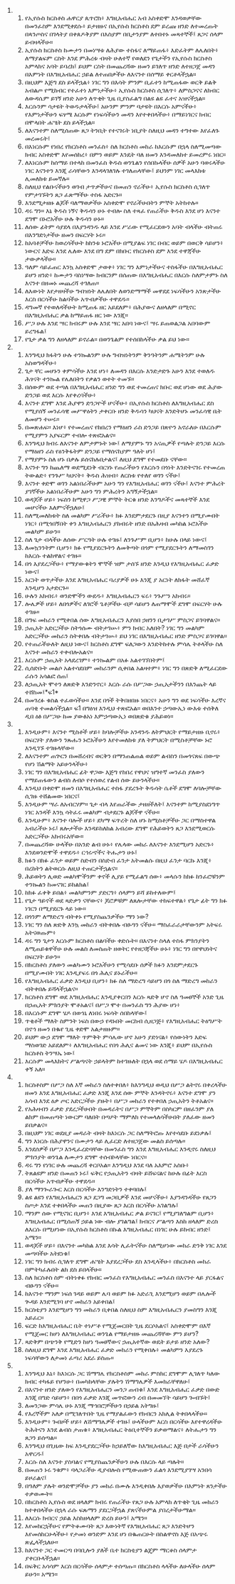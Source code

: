 <ol>
  <li>
    <ol>
      <li>የኢየሱስ ክርስቶስ ሐዋርያ ጴጥሮስ፥ እግዚአብሔር አብ አስቀድሞ እንዳወቃቸው በመንፈስም እንደሚቀደሱ፥ ይታዘዙና በኢየሱስ ክርስቶስ ደም ይረጩ ዘንድ ለተመረጡት በጳንጦስና በገላትያ በቀጰዶቅያም በእስያም በቢታንያም ለተበተኑ መጻተኞች፤ ጸጋና ሰላም ይብዛላችሁ።</li>
      <li>ኢየሱስ ክርስቶስ ከሙታን በመነሣቱ ለሕያው ተስፋና ለማይጠፋ፥ እድፈትም ለሌለበት፥ ለማያልፍም ርስት እንደ ምሕረቱ ብዛት ሁለተኛ የወለደን የጌታችን የኢየሱስ ክርስቶስ አምላክና አባት ይባረክ፤ ይህም ርስት በመጨረሻው ዘመን ይገለጥ ዘንድ ለተዘጋጀ መዳን በእምነት በእግዚአብሔር ኃይል ለተጠበቃችሁ ለእናንተ በሰማይ ቀርቶላችኋል።</li>
      <li>በዚህም እጅግ ደስ ይላችኋል፥ ነገር ግን በእሳት ምንም ቢፈተን ከሚጠፋው ወርቅ ይልቅ አብልጦ የሚከብር የተፈተነ እምነታችሁ፥ ኢየሱስ ክርስቶስ ሲገለጥ፥ ለምስጋናና ለክብር ለውዳሴም ይገኝ ዘንድ አሁን ለጥቂት ጊዜ ቢያስፈልግ በልዩ ልዩ ፈተና አዝናችኋል።</li>
      <li>እርሱንም ሳታዩት ትወዱታላችሁ፤ አሁንም ምንም ባታዩት በእርሱ አምናችሁ፥ የእምነታችሁን ፍፃሜ እርሱም የነፍሳችሁን መዳን እየተቀበላችሁ፥ በማይነገርና ክብር በሞላበት ሐሤት ደስ ይላችኋል።</li>
      <li>ለእናንተም ስለሚሰጠው ጸጋ ትንቢት የተናገሩት ነቢያት ስለዚህ መዳን ተግተው እየፈለጉ መረመሩት፤</li>
      <li>በእነርሱም የነበረ የክርስቶስ መንፈስ፥ ስለ ክርስቶስ መከራ ከእርሱም በኋላ ስለሚመጣው ክብር አስቀድሞ እየመሰከረ፥ በምን ወይም እንዴት ባለ ዘመን እንዳመለከተ ይመረምሩ ነበር።</li>
      <li>ለእነርሱም ከሰማይ በተላከ በመንፈስ ቅዱስ ወንጌልን የሰበኩላችሁ ሰዎች አሁን ባወሩላችሁ ነገር እናንተን እንጂ ራሳቸውን እንዳላገለገሉ ተገለጠላቸው፤ ይህንም ነገር መላእክቱ ሊመለከቱ ይመኛሉ።</li>
      <li>ስለዚህ የልቡናችሁን ወገብ ታጥቃችሁና በመጠን ኖራችሁ፥ ኢየሱስ ክርስቶስ ሲገለጥ የምታገኙትን ጸጋ ፈጽማችሁ ተስፋ አድርጉ።</li>
      <li>እንደሚታዘዙ ልጆች ባለማወቃችሁ አስቀድሞ የኖራችሁበትን ምኞት አትከተሉ።</li>
      <li>ዳሩ ግን። እኔ ቅዱስ ነኝና ቅዱሳን ሁኑ ተብሎ ስለ ተጻፈ የጠራችሁ ቅዱስ እንደ ሆነ እናንተ ደግሞ በኑሮአችሁ ሁሉ ቅዱሳን ሁኑ።</li>
      <li>ለሰው ፊትም ሳያደላ በእያንዳንዱ ላይ እንደ ሥራው የሚፈርደውን አባት ብላችሁ ብትጠሩ በእንግድነታችሁ ዘመን በፍርሃት ኑሩ።</li>
      <li>ከአባቶቻችሁ ከወረሳችሁት ከከንቱ ኑሮአችሁ በሚያልፍ ነገር በብር ወይም በወርቅ ሳይሆን፥ ነውርና እድፍ እንደ ሌለው እንደ በግ ደም በክቡር የክርስቶስ ደም እንደ ተዋጃችሁ ታውቃላችሁ።</li>
      <li>ዓለም ሳይፈጠር እንኳ አስቀድሞ ታወቀ፥ ነገር ግን እምነታችሁና ተስፋችሁ በእግዚአብሔር ይሆን ዘንድ፥ ከሙታን ባስነሣው ክብርንም በሰጠው በእግዚአብሔር በእርሱ ስለምታምኑ ስለ እናንተ በዘመኑ መጨረሻ ተገለጠ።</li>
      <li>ለእውነት እየታዘዛችሁ ግብዝነት ለሌለበት ለወንድማማች መዋደደ ነፍሳችሁን አንጽታችሁ እርስ በርሳችሁ ከልባችሁ አጥብቃችሁ ተዋደዱ።</li>
      <li>ዳግመኛ የተወለዳችሁት ከሚጠፋ ዘር አይደለም፥ በሕያውና ለዘላለም በሚኖር በእግዚአብሔር ቃል ከማይጠፋ ዘር ነው እንጂ።</li>
      <li>ሥጋ ሁሉ እንደ ሣር ክብሩም ሁሉ እንደ ሣር አበባ ነውና፤ ሣሩ ይጠወልጋል አበባውም ይረግፋል፤</li>
      <li>የጌታ ቃል ግን ለዘላለም ይኖራል። በወንጌልም የተሰበከላችሁ ቃል ይህ ነው።</li>
    </ol>
  </li>
  <li>
    <ol>
      <li>እንግዲህ ክፋትን ሁሉ ተንኰልንም ሁሉ ግብዝነትንም ቅንዓትንም ሐሜትንም ሁሉ አስወግዳችሁ፥</li>
      <li>ጌታ ቸር መሆኑን ቀምሳችሁ እንደ ሆነ፥ ለመዳን በእርሱ እንድታድጉ አሁን እንደ ተወለዱ ሕፃናት ተንኰል የሌለበትን የቃልን ወተት ተመኙ።</li>
      <li>በሰውም ወደ ተጣለ በእግዚአብሔር ዘንድ ግን ወደ ተመረጠና ክቡር ወደ ሆነው ወደ ሕያው ድንጋይ ወደ እርሱ እየቀረባችሁ፥</li>
      <li>እናንተ ደግሞ እንደ ሕያዋን ድንጋዮች ሆናችሁ፥ በኢየሱስ ክርስቶስ ለእግዚአብሔር ደስ የሚያሰኝ መንፈሳዊ መሥዋዕትን ታቀርቡ ዘንድ ቅዱሳን ካህናት እንድትሆኑ መንፈሳዊ ቤት ለመሆን ተሠሩ።</li>
      <li>በመጽሐፍ። እነሆ፥ የተመረጠና የከበረን የማዕዘን ራስ ድንጋይ በጽዮን አኖራለሁ በእርሱም የሚያምን አያፍርም ተብሎ ተጽፎአልና።</li>
      <li>እንግዲህ ክብሩ ለእናንተ ለምታምኑት ነው፤ ለማያምኑ ግን አናጢዎች የጣሉት ድንጋይ እርሱ የማዕዘን ራስ የዕንቅፋትም ድንጋይ የማሰናከያም ዓለት ሆነ፤</li>
      <li>የማያምኑ ስለ ሆኑ በቃሉ ይሰናከሉበታልና፤ ለዚህ ደግሞ የተመደቡ ናቸው።</li>
      <li>እናንተ ግን ከጨለማ ወደሚደነቅ ብርሃኑ የጠራችሁን የእርሱን በጎነት እንድትናገሩ የተመረጠ ትውልድ፥ የንጉሥ ካህናት፥ ቅዱስ ሕዝብ፥ ለርስቱ የተለየ ወገን ናችሁ፤</li>
      <li>እናንተ ቀድሞ ወገን አልነበራችሁም አሁን ግን የእግዚአብሔር ወገን ናችሁ፤ እናንተ ምሕረት ያገኛችሁ አልነበራችሁም አሁን ግን ምሕረትን አግኝታችኋል።</li>
      <li>ወዳጆች ሆይ፥ ነፍስን ከሚዋጋ ሥጋዊ ምኞት ትርቁ ዘንድ እንግዶችና መጻተኞች እንደ መሆናችሁ እለምናችኋለሁ፤</li>
      <li>ስለሚመለከቱት ስለ መልካም ሥራችሁ፥ ክፉ እንደምታደርጉ በዚያ እናንተን በሚያሙበት ነገር፥ በሚጎበኝበት ቀን እግዚአብሔርን ያከብሩት ዘንድ በአሕዛብ መካከል ኑሮአችሁ መልካም ይሁን።</li>
      <li>ስለ ጌታ ብላችሁ ለሰው ሥርዓት ሁሉ ተገዙ፤ ለንጉሥም ቢሆን፥ ከሁሉ በላይ ነውና፤</li>
      <li>ለመኳንንትም ቢሆን፥ ክፉ የሚያደርጉትን ለመቅጣት በጎም የሚያደርጉትን ለማመስገን ከእርሱ ተልከዋልና ተገዙ።</li>
      <li>በጎ እያደረጋችሁ፥ የማያውቁትን ሞኞች ዝም ታሰኙ ዘንድ እንዲህ የእግዚአብሔር ፈቃድ ነውና፤</li>
      <li>አርነት ወጥታችሁ እንደ እግዚአብሔር ባሪያዎች ሁኑ እንጂ ያ አርነት ለክፋት መሸፈኛ እንዲሆን አታድርጉ።</li>
      <li>ሁሉን አክብሩ፥ ወንድሞችን ውደዱ፥ እግዚአብሔርን ፍሩ፥ ንጉሥን አክብሩ።</li>
      <li>ሎሌዎች ሆይ፥ ለበጎዎችና ለገሮች ጌቶቻችሁ ብቻ ሳይሆን ለጠማሞች ደግሞ በፍርሃት ሁሉ ተገዙ።</li>
      <li>በግፍ መከራን የሚቀበል ሰው እግዚአብሔርን እያሰበ ኃዘንን ቢታገሥ ምስጋና ይገባዋልና።</li>
      <li>ኃጢአት አድርጋችሁ ስትጎሰሙ ብትታገሡ፥ ምን ክብር አለበት? ነገር ግን መልካም አድርጋችሁ መከራን ስትቀበሉ ብትታገሡ፥ ይህ ነገር በእግዚአብሔር ዘንድ ምስጋና ይገባዋል።</li>
      <li>የተጠራችሁለት ለዚህ ነውና፤ ክርስቶስ ደግሞ ፍለጋውን እንድትከተሉ ምሳሌ ትቶላችሁ ስለ እናንተ መከራን ተቀብሎአልና።</li>
      <li>እርሱም ኃጢአት አላደረገም፥ ተንኰልም በአፉ አልተገኘበትም፤</li>
      <li>ሲሰድቡት መልሶ አልተሳደበም መከራንም ሲቀበል አልዛተም፥ ነገር ግን በጽድቅ ለሚፈርደው ራሱን አሳልፎ ሰጠ፤</li>
      <li>ለኃጢአት ሞተን ለጽድቅ እንድንኖር፥ እርሱ ራሱ በሥጋው ኃጢአታችንን በእንጨት ላይ ተሸከመ፤*ፍ1*</li>
      <li>በመገረፉ ቁስል ተፈወሳችሁ። እንደ በጎች ትቅበዘበዙ ነበርና፥ አሁን ግን ወደ ነፍሳችሁ እረኛና ጠባቂ ተመልሳችኋል። ፍ1 በግዕዝ እንዲህ ተጽፎአል። ወበእንተ ኃጣውኢነ ውእቱ ተሰቅለ ዲበ ዕፅ በሥጋሁ ከመ ያውፅአነ እምኃጣውኢነ ወበጽድቁ ያሕይወነ።</li>
    </ol>
  </li>
  <li>
    <ol>
      <li>እንዲሁም፥ እናንተ ሚስቶች ሆይ፥ ከባሎቻችሁ አንዳንዱ ለትምህርት የማይታዘዙ ቢኖሩ፥ በፍርሃት ያለውን ንጹሑን ኑሮአችሁን እየተመለከቱ ያለ ትምህርት በሚስቶቻቸው ኑሮ እንዲገኙ ተገዙላቸው።</li>
      <li>ለእናንተም ጠጕርን በመሸረብና ወርቅን በማንጠልጠል ወይም ልብስን በመጎናጸፍ በውጭ የሆነ ሽልማት አይሁንላችሁ፥</li>
      <li>ነገር ግን በእግዚአብሔር ፊት ዋጋው እጅግ የከበረ የዋህና ዝግተኛ መንፈስ ያለውን የማይጠፋውን ልብስ ለብሶ የተሰወረ የልብ ሰው ይሁንላችሁ።</li>
      <li>እንዲህ በቀድሞ ዘመን በእግዚአብሔር ተስፋ ያደረጉት ቅዱሳት ሴቶች ደግሞ ለባሎቻቸው ሲገዙ ተሸልመው ነበርና፤</li>
      <li>እንዲሁም ሣራ ለአብርሃም። ጌታ ብላ እየጠራችው ታዘዘችለት፤ እናንተም ከሚያስደነግጥ ነገር አንዳች እንኳ ሳትፈሩ መልካም ብታደርጉ ልጆችዋ ናችሁ።</li>
      <li>እንዲሁም፥ እናንተ ባሎች ሆይ፥ ደካማ ፍጥረት ስለ ሆኑ ከሚስቶቻችሁ ጋር በማስተዋል አብራችሁ ኑሩ፤ ጸሎታችሁ እንዳይከለከል አብረው ደግሞ የሕይወትን ጸጋ እንደሚወርሱ አድርጋችሁ አክብሩአቸው።</li>
      <li>በመጨረሻው ሁላችሁ በአንድ ልብ ሁኑ፥ የሌላው መከራ ለእናንተ እንደሚሆን አድርጉ፥ እንደወንድሞች ተዋደዱ፥ ርኅሩኆችና ትሑታን ሁኑ፤</li>
      <li>ክፉን በክፉ ፈንታ ወይም ስድብን በስድብ ፈንታ አትመልሱ በዚህ ፈንታ ባርኩ እንጂ፥ በረከትን ልትወርሱ ለዚህ ተጠርታችኋልና።</li>
      <li>ሕይወትን ሊወድ መልካሞችንም ቀኖች ሊያይ የሚፈልግ ሰው፥ መላሱን ከክፉ ከንፈሮቹንም ተንኰልን ከመናገር ይከልክል፤</li>
      <li>ከክፉ ፈቀቅ ይበል፥ መልካምንም ያድርግ፥ ሰላምን ይሻ ይከተለውም፤</li>
      <li>የጌታ ዓይኖች ወደ ጻድቃን ናቸውና፥ ጆሮዎቹም ለጸሎታቸው ተከፍተዋል፥ የጌታ ፊት ግን ክፉ ነገርን በሚያደርጉ ላይ ነው።</li>
      <li>በጎንም ለማድረግ ብትቀኑ የሚያስጨንቃችሁ ማን ነው?</li>
      <li>ነገር ግን ስለ ጽድቅ እንኳ መከራን ብትቀበሉ ብፁዓን ናችሁ። ማስፈራራታቸውንም አትፍሩ አትናወጡም፥</li>
      <li>ዳሩ ግን ጌታን እርሱም ክርስቶስ በልባችሁ ቀድሱት። በእናንተ ስላለ ተስፋ ምክንያትን ለሚጠይቁዋችሁ ሁሉ መልስ ለመስጠት ዘወትር የተዘጋጃችሁ ሁኑ፥ ነገር ግን በየዋህነትና በፍርሃት ይሁን።</li>
      <li>በክርስቶስ ያለውን መልካሙን ኑሮአችሁን የሚሳደቡ ሰዎች ክፉን እንደምታደርጉ በሚያሙበት ነገር እንዲያፍሩ በጎ ሕሊና ይኑራችሁ።</li>
      <li>የእግዚአብሔር ፈቃድ እንዲህ ቢሆን፥ ክፉ ስለ ማድረግ ሳይሆን በጎ ስለ ማድረግ መከራን ብትቀበሉ ይሻላችኋልና።</li>
      <li>ክርስቶስ ደግሞ ወደ እግዚአብሔር እንዲያቀርበን እርሱ ጻድቅ ሆኖ ስለ ዓመፀኞች አንድ ጊዜ በኃጢአት ምክንያት ሞቶአልና፤ በሥጋ ሞተ በመንፈስ ግን ሕያው ሆነ፥</li>
      <li>በእርሱም ደግሞ ሄዶ በወኅኒ ለነበሩ ነፍሳት ሰበከላቸው፤</li>
      <li>ጥቂቶች ማለት ስምንት ነፍስ በውኃ የዳኑበት መርከብ ሲዘጋጅ፥ የእግዚአብሔር ትዕግሥት በኖኅ ዘመን በቈየ ጊዜ ቀድሞ አልታዘዙም።</li>
      <li>ይህም ውኃ ደግሞ ማለት ጥምቅት ምሳሌው ሆኖ አሁን ያድነናል፥ የሰውነትን እድፍ ማስወገድ አይደለም፥ ለእግዚአብሔር የበጎ ሕሊና ልመና ነው እንጂ፥ ይህም በኢየሱስ ክርስቶስ ትንሣኤ ነው፤</li>
      <li>እርሱም መላእክትና ሥልጣናት ኃይላትም ከተገዙለት በኋላ ወደ ሰማይ ሄዶ በእግዚአብሔር ቀኝ አለ።</li>
    </ol>
  </li>
  <li>
    <ol>
      <li>ክርስቶስም በሥጋ ስለ እኛ መከራን ስለተቀበለ፥ ከእንግዲህ ወዲህ በሥጋ ልትኖሩ በቀረላችሁ ዘመን እንደ እግዚአብሔር ፈቃድ እንጂ እንደ ሰው ምኞት እንዳትኖሩ፥ እናንተ ደግሞ ያን አሳብ እንደ ዕቃ ጦር አድርጋችሁ ያዙት፥ በሥጋ መከራን የተቀበለ ኃጢአትን ትቶአልና።</li>
      <li>የአሕዛብን ፈቃድ ያደረጋችሁበት በመዳራትና በሥጋ ምኞትም በስካርም በዘፈንም ያለ ልክም በመጠጣት ነውርም ባለበት በጣዖት ማምለክ የተመላለሳችሁበት ያለፈው ዘመን ይበቃልና።</li>
      <li>በዚህም ነገር ወደዚያ መዳራት ብዛት ከእነርሱ ጋር ስለማትሮጡ እየተሳደቡ ይደነቃሉ፤</li>
      <li>ግን እነርሱ በሕያዋንና በሙታን ላይ ሊፈርድ ለተዘጋጀው መልስ ይሰጣሉ።</li>
      <li>እንደሰዎች በሥጋ እንዲፈረድባቸው በመንፈስ ግን እንደ እግዚአብሔር እንዲኖሩ ስለዚህ ምክንያት ወንጌል ለሙታን ደግሞ ተሰብኮላቸው ነበርና።</li>
      <li>ዳሩ ግን የነገር ሁሉ መጨረሻ ቀርቦአል። እንግዲህ እንደ ባለ አእምሮ አስቡ፥</li>
      <li>ትጸልዩም ዘንድ በመጠን ኑሩ፤ ፍቅር የኃጢአትን ብዛት ይሸፍናልና ከሁሉ በፊት እርስ በርሳችሁ አጥብቃችሁ ተዋደዱ።</li>
      <li>ያለ ማንጐራጐር እርስ በርሳችሁ እንግድነትን ተቀባበሉ፤</li>
      <li>ልዩ ልዩን የእግዚአብሔርን ጸጋ ደጋግ መጋቢዎች እንደ መሆናችሁ፥ እያንዳንዳችሁ የጸጋን ስጦታ እንደ ተቀበላችሁ መጠን በዚያው ጸጋ እርስ በርሳችሁ አገልግሉ፤</li>
      <li>ማንም ሰው የሚናገር ቢሆን፥ እንደ እግዚአብሔር ቃል ይናገር፤ የሚያገለግልም ቢሆን፥ እግዚአብሔር በሚሰጠኝ ኃይል ነው ብሎ ያገልግል፤ ክብርና ሥልጣን እስከ ዘላለም ድረስ ለእርሱ በሚሆነው በኢየሱስ ክርስቶስ በኩል እግዚአብሔር በነገር ሁሉ ይከብር ዘንድ፤ አሜን።</li>
      <li>ወዳጆች ሆይ፥ በእናንተ መካከል እንደ እሳት ሊፈትናችሁ ስለሚሆነው መከራ ድንቅ ነገር እንደ መጣባችሁ አትደነቁ፤</li>
      <li>ነገር ግን ክብሩ ሲገለጥ ደግሞ ሐሤት እያደረጋችሁ ደስ እንዲላችሁ፥ በክርስቶስ መከራ በምትካፈሉበት ልክ ደስ ይበላችሁ።</li>
      <li>ስለ ክርስቶስ ስም ብትነቀፉ የክብር መንፈስ የእግዚአብሔር መንፈስ በእናንተ ላይ ያርፋልና ብፁዓን ናችሁ።</li>
      <li>ከእናንተ ማንም ነፍሰ ገዳይ ወይም ሌባ ወይም ክፉ አድራጊ እንደሚሆን ወይም በሌሎች ጒዳይ እንደሚገባ ሆኖ መከራን አይቀበል፤</li>
      <li>ክርስቲያን እንደሚሆን ግን መከራን ቢቀበል ስለዚህ ስም እግዚአብሔርን ያመስግን እንጂ አይፈር።</li>
      <li>ፍርድ ከእግዚአብሔር ቤት ተነሥቶ የሚጀመርበት ጊዜ ደርሶአልና፤ አስቀድሞም በእኛ የሚጀመር ከሆነ ለእግዚአብሔር ወንጌል የማይታዘዙ መጨረሻቸው ምን ይሆን?</li>
      <li>ጻድቅም በጭንቅ የሚድን ከሆነ ዓመፀኛውና ኃጢአተኛው ወዴት ይታይ ዘንድ አለው?</li>
      <li>ስለዚህ ደግሞ እንደ እግዚአብሔር ፈቃድ መከራን የሚቀበሉ፥ መልካምን እያደረጉ ነፍሳቸውን ለታመነ ፈጣሪ አደራ ይስጡ።</li>
    </ol>
  </li>
  <li>
    <ol>
      <li>እንግዲህ እኔ፥ ከእነርሱ ጋር ሽማግሌ የክርስቶስም መከራ ምስክር ደግሞም ሊገለጥ ካለው ክብር ተካፋይ የሆንሁ፥ በመካከላቸው ያሉትን ሽማግሌዎች እመክራቸዋለሁ፤</li>
      <li>በእናንተ ዘንድ ያለውን የእግዚአብሔርን መንጋ ጠብቁ፤ እንደ እግዚአብሔር ፈቃድ በውድ እንጂ በግድ ሳይሆን፥ በበጎ ፈቃድ እንጂ መጥፎውን ረብ በመመኘት ሳይሆን ጐብኙት፤</li>
      <li>ለመንጋው ምሳሌ ሁኑ እንጂ ማኅበሮቻችሁን በኃይል አትግዙ፤</li>
      <li>የእረኞችም አለቃ በሚገለጥበት ጊዜ የማያልፈውን የክብርን አክሊል ትቀበላላችሁ።</li>
      <li>እንዲሁም፥ ጐበዞች ሆይ፥ ለሽማግሌዎች ተገዙ፤ ሁላችሁም እርስ በርሳችሁ እየተዋረዳችሁ ትሕትናን እንደ ልብስ ታጠቁ፥ እግዚአብሔር ትዕቢተኞችን ይቃወማልና፥ ለትሑታን ግን ጸጋን ይሰጣል።</li>
      <li>እንግዲህ በጊዜው ከፍ እንዲያደርጋችሁ ከኃይለኛው ከእግዚአብሔር እጅ በታች ራሳችሁን አዋርዱ፤</li>
      <li>እርሱ ስለ እናንተ ያስባልና የሚያስጨንቃችሁን ሁሉ በእርሱ ላይ ጣሉት።</li>
      <li>በመጠን ኑሩ ንቁም፥ ባላጋራችሁ ዲያብሎስ የሚውጠውን ፈልጎ እንደሚያገሣ አንበሳ ይዞራልና፤</li>
      <li>በዓለም ያሉት ወንድሞቻችሁ ያን መከራ በሙሉ እንዲቀበሉ እያወቃችሁ በእምነት ጸንታችሁ ተቃወሙት።</li>
      <li>በክርስቶስ ኢየሱስ ወደ ዘላለም ክብሩ የጠራችሁ የጸጋ ሁሉ አምላክ ለጥቂት ጊዜ መከራን ከተቀበላችሁ በኋላ ራሱ ፍጹማን ያደርጋችኋል ያጸናችሁምል ያበረታችሁማል።</li>
      <li>ለእርሱ ክብርና ኃይል እስከዘላለም ድረስ ይሁን፤ አሜን።</li>
      <li>እየመከርኋችሁና የምትቆሙባት ጸጋ እውነትኛ የእግዚአብሔር ጸጋ እንድትሆን እየመሰከርሁላችሁ፥ የታመነ ወንድም እንደ ሆነ በቈጠርሁት በስልዋኖስ እጅ በአጭሩ ጽፌላችኋለሁ።</li>
      <li>ከእናንተ ጋር ተመርጣ በባቢሎን ያለች ቤተ ክርስቲያን ልጄም ማርቆስ ሰላምታ ያቀርቡላችኋል።</li>
      <li>በፍቅር አሳሳም እርስ በርሳችሁ ሰላምታ ተሰጣጡ። በክርስቶስ ላላችሁ ለሁላችሁ ሰላም ይሁን። አሜን።</li>
    </ol>
  </li>
</ol>